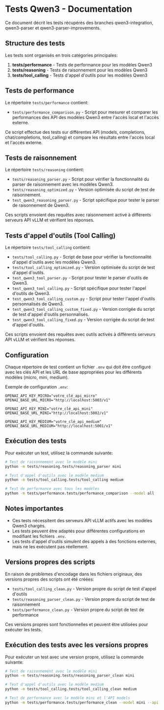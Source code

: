 # Tests Qwen3 - Documentation

Ce document décrit les tests récupérés des branches qwen3-integration, qwen3-parser et qwen3-parser-improvements.

## Structure des tests

Les tests sont organisés en trois catégories principales:

1. **tests/performance** - Tests de performance pour les modèles Qwen3
2. **tests/reasoning** - Tests de raisonnement pour les modèles Qwen3
3. **tests/tool_calling** - Tests d'appel d'outils pour les modèles Qwen3

## Tests de performance

Le répertoire `tests/performance` contient:

- `tests/performance_comparison.py` - Script pour mesurer et comparer les performances des API des modèles Qwen3 entre l'accès local et l'accès externe.

Ce script effectue des tests sur différentes API (models, completions, chat/completions, tool_calling) et compare les résultats entre l'accès local et l'accès externe.

## Tests de raisonnement

Le répertoire `tests/reasoning` contient:

- `tests/reasoning_parser.py` - Script pour vérifier la fonctionnalité du parser de raisonnement avec les modèles Qwen3.
- `tests/reasoning_optimized.py` - Version optimisée du script de test de raisonnement.
- `test_qwen3_reasoning_parser.py` - Script spécifique pour tester le parser de raisonnement de Qwen3.

Ces scripts envoient des requêtes avec raisonnement activé à différents serveurs API vLLM et vérifient les réponses.

## Tests d'appel d'outils (Tool Calling)

Le répertoire `tests/tool_calling` contient:

- `tests/tool_calling.py` - Script de base pour vérifier la fonctionnalité d'appel d'outils avec les modèles Qwen3.
- `tests/tool_calling_optimized.py` - Version optimisée du script de test d'appel d'outils.
- `test_qwen3_tool_parser.py` - Script pour tester le parser d'outils de Qwen3.
- `test_qwen3_tool_calling.py` - Script spécifique pour tester l'appel d'outils de Qwen3.
- `test_qwen3_tool_calling_custom.py` - Script pour tester l'appel d'outils personnalisés de Qwen3.
- `test_qwen3_tool_calling_custom_fixed.py` - Version corrigée du script de test d'appel d'outils personnalisés.
- `test_qwen3_tool_calling_fixed.py` - Version corrigée du script de test d'appel d'outils.

Ces scripts envoient des requêtes avec outils activés à différents serveurs API vLLM et vérifient les réponses.

## Configuration

Chaque répertoire de test contient un fichier `.env` qui doit être configuré avec les clés API et les URL de base appropriées pour les différents modèles (micro, mini, medium).

Exemple de configuration `.env`:
```
OPENAI_API_KEY_MICRO="votre_clé_api_micro"
OPENAI_BASE_URL_MICRO="http://localhost:5003/v1"

OPENAI_API_KEY_MINI="votre_clé_api_mini"
OPENAI_BASE_URL_MINI="http://localhost:5002/v1"

OPENAI_API_KEY_MEDIUM="votre_clé_api_medium"
OPENAI_BASE_URL_MEDIUM="http://localhost:5001/v1"
```

## Exécution des tests

Pour exécuter un test, utilisez la commande suivante:

```bash
# Test de raisonnement avec le modèle mini
python -m tests/reasoning.tests/reasoning_parser mini

# Test d'appel d'outils avec le modèle medium
python -m tests/tool_calling.tests/tool_calling medium

# Test de performance avec tous les modèles
python -m tests/performance.tests/performance_comparison --model all
```

## Notes importantes

- Ces tests nécessitent des serveurs API vLLM actifs avec les modèles Qwen3 chargés.
- Les tests peuvent être adaptés pour différentes configurations en modifiant les fichiers `.env`.
- Les tests d'appel d'outils simulent des appels à des fonctions externes, mais ne les exécutent pas réellement.

## Versions propres des scripts

En raison de problèmes d'encodage dans les fichiers originaux, des versions propres des scripts ont été créées:

- `tests/tool_calling_clean.py` - Version propre du script de test d'appel d'outils
- `tests/reasoning_parser_clean.py` - Version propre du script de test de raisonnement
- `tests/performance_clean.py` - Version propre du script de test de performance

Ces versions propres sont fonctionnelles et peuvent être utilisées pour exécuter les tests.

## Exécution des tests avec les versions propres

Pour exécuter un test avec une version propre, utilisez la commande suivante:

```bash
# Test de raisonnement avec le modèle mini
python -m tests/reasoning.tests/reasoning_parser_clean mini

# Test d'appel d'outils avec le modèle medium
python -m tests/tool_calling.tests/tool_calling_clean medium

# Test de performance avec le modèle mini et l'API models
python -m tests/performance.tests/performance_clean --model mini --api models
```